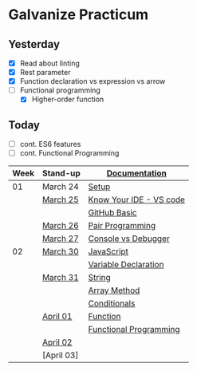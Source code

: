 # Galvanize Practicum

## Yesterday

- [x] Read about linting
- [x] Rest parameter
- [x] Function declaration vs expression vs arrow
- [ ] Functional programming
  - [x] Higher-order function
  
## Today

- [ ] cont. ES6 features
- [ ] cont. Functional Programming

| Week | Stand-up                      | [Documentation](documentation.md)                        |
| ---- | ----------------------------- | -------------------------------------------------------- |
| 01   | March 24                      | [Setup](wk01/setup.md)                                   |
|      | [March 25](stand-up/03-25.md) | [Know Your IDE - VS code](wk01/know-your-ide.md)         |
|      |                               | [GitHub Basic](wk01/basic-github.md)                     |
|      | [March 26](stand-up/03-26.md) | [Pair Programming](wk01/pair-programming.md)             |
|      | [March 27](stand-up/03-27.md) | [Console vs Debugger](wk01/console-vs-debugger.md)       |
| 02   | [March 30](stand-up/03-30.md) | [JavaScript](wk02/javascript.md)                         |
|      |                               | [Variable Declaration](wk02/variable-declaration.md)     |
|      | [March 31](stand-up/03-31.md) | [String](wk02/string.md)                                 |
|      |                               | [Array Method](wk02/array.md)                            |
|      |                               | [Conditionals](wk02/conditionals.md)                     |
|      | [April 01](stand-up/04-01.md) | [Function](wk02/function.md)                             |
|      |                               | [Functional Programming](wk02/functional-programming.md) |
|      | [April 02](stand-up/04-02.md) |                                                          |
|      | [April 03]                    |                                                          |
